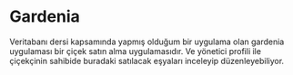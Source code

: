 # Gardenia
Veritabanı dersi kapsamında yapmış olduğum bir uygulama olan gardenia uygulaması bir çiçek satın alma uygulamasıdır. Ve yönetici profili ile çiçekçinin sahibide buradaki satılacak eşyaları inceleyip düzenleyebiliyor.
